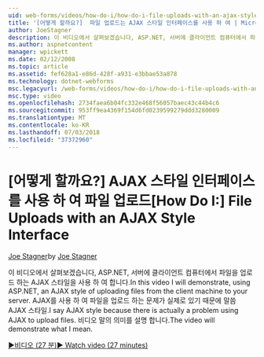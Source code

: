 ```yaml
---
uid: web-forms/videos/how-do-i/how-do-i-file-uploads-with-an-ajax-style-interface
title: '[어떻게 할까요?]  파일 업로드는 AJAX 스타일 인터페이스를 사용 하 여 | Microsoft Docs'
author: JoeStagner
description: 이 비디오에서 살펴보겠습니다, ASP.NET, 서버에 클라이언트 컴퓨터에서 파일을 업로드 하는 AJAX 스타일을 사용 하 여 합니다. 있기 때문에 AJAX 스타일 말씀을 하는 중...
ms.author: aspnetcontent
manager: wpickett
ms.date: 02/12/2008
ms.topic: article
ms.assetid: fef628a1-e86d-428f-a931-e3bbae53a878
ms.technology: dotnet-webforms
msc.legacyurl: /web-forms/videos/how-do-i/how-do-i-file-uploads-with-an-ajax-style-interface
msc.type: video
ms.openlocfilehash: 2734faea6b04fc332e468f56057baec43c44b4c6
ms.sourcegitcommit: 953ff9ea4369f154d6fd0239599279ddd3280009
ms.translationtype: MT
ms.contentlocale: ko-KR
ms.lasthandoff: 07/03/2018
ms.locfileid: "37372960"
---
```

<a name="how-do-i--file-uploads-with-an-ajax-style-interface"></a><span data-ttu-id="84c77-104">[어떻게 할까요?]  AJAX 스타일 인터페이스를 사용 하 여 파일 업로드</span><span class="sxs-lookup"><span data-stu-id="84c77-104">[How Do I:]  File Uploads with an AJAX Style Interface</span></span>
====================
<span data-ttu-id="84c77-105">[Joe Stagner](https://github.com/JoeStagner)</span><span class="sxs-lookup"><span data-stu-id="84c77-105">by [Joe Stagner](https://github.com/JoeStagner)</span></span>

<span data-ttu-id="84c77-106">이 비디오에서 살펴보겠습니다, ASP.NET, 서버에 클라이언트 컴퓨터에서 파일을 업로드 하는 AJAX 스타일을 사용 하 여 합니다.</span><span class="sxs-lookup"><span data-stu-id="84c77-106">In this video I will demonstrate, using ASP.NET, an AJAX style of uploading files from the client machine to your server.</span></span> <span data-ttu-id="84c77-107">AJAX를 사용 하 여 파일을 업로드 하는 문제가 실제로 있기 때문에 말씀 AJAX 스타일.</span><span class="sxs-lookup"><span data-stu-id="84c77-107">I say AJAX style because there is actually a problem using AJAX to upload files.</span></span> <span data-ttu-id="84c77-108">비디오 말의 의미를 설명 합니다.</span><span class="sxs-lookup"><span data-stu-id="84c77-108">The video will demonstrate what I mean.</span></span>

[<span data-ttu-id="84c77-109">&#9654;비디오 (27 분)</span><span class="sxs-lookup"><span data-stu-id="84c77-109">&#9654; Watch video (27 minutes)</span></span>](https://channel9.msdn.com/Blogs/ASP-NET-Site-Videos/how-do-i-file-uploads-with-an-ajax-style-interface)
